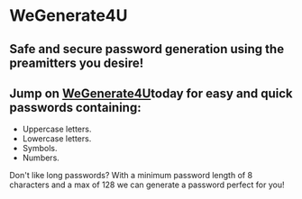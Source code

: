# WeGenerate4U

## Safe and secure password generation using the preamitters you desire!

## Jump on [WeGenerate4U](https://smithcray.github.io/WeGenerate4U/)today for easy and quick passwords containing:

- Uppercase letters.
- Lowercase letters.
- Symbols.
- Numbers.

Don't like long passwords? With a minimum password length of 8 characters and a max of 128 we can generate a password perfect for you!
